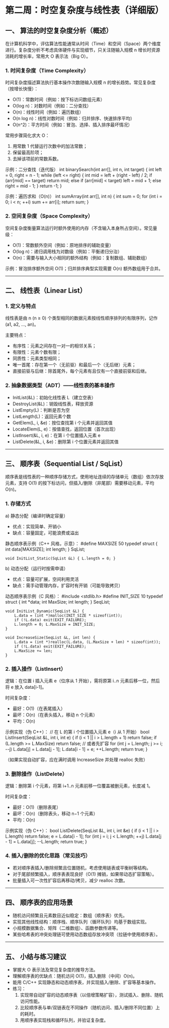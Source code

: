 # 第二周：时空复杂度与线性表（详细版）

## 一、 算法的时空复杂度分析（概述）
在计算机科学中，评估算法性能通常从时间（Time）和空间（Space）两个维度进行。复杂度分析不考虑具体硬件与实现细节，只关注随输入规模 n 增长时资源消耗的增长率，常用大 O 表示法（Big O）。

### 1. 时间复杂度（Time Complexity）
时间复杂度描述算法执行基本操作次数随输入规模 n 的增长趋势。常见复杂度（按增长快慢）：
- O(1)：常数时间（例如：按下标访问数组元素）
- O(log n)：对数时间（例如：二分查找）
- O(n)：线性时间（例如：遍历数组）
- O(n log n)：线性对数时间（例如：归并排序、快速排序平均）
- O(n^2)：平方时间（例如：冒泡、选择、插入排序最坏情况）

常用步骤简化求大 O：
1. 用常数 1 代替运行次数中的加法常数；
2. 保留最高阶项；
3. 去掉该项前的常数系数。

示例：二分查找（迭代版）
    int binarySearch(int arr[], int n, int target) {
        int left = 0, right = n - 1;
        while (left <= right) {
            int mid = left + (right - left) / 2;
            if (arr[mid] == target) return mid;
            else if (arr[mid] < target) left = mid + 1;
            else right = mid - 1;
        }
        return -1;
    }

示例：遍历求和（O(n)）
    int sumArray(int arr[], int n) {
        int sum = 0;
        for (int i = 0; i < n; ++i) sum += arr[i];
        return sum;
    }

### 2. 空间复杂度（Space Complexity）
空间复杂度衡量算法运行时额外使用的内存（不含输入本身所占空间）。常见量级：
- O(1)：常数额外空间（例如：原地排序的辅助变量）
- O(log n)：递归调用栈为对数级（例如：平衡递归分治）
- O(n)：需要与输入大小相同的额外结构（例如：复制数组、辅助数组）

示例：冒泡排序额外空间 O(1)；归并排序典型实现需要 O(n) 额外数组用于合并。

---

## 二、 线性表（Linear List）

### 1. 定义与特点
线性表是由 n (n ≥ 0) 个类型相同的数据元素按线性顺序排列的有限序列，记作 (a1, a2, ..., an)。

主要特点：
- 有序性：元素之间存在一对一的相邻关系；
- 有限性：元素个数有限；
- 同质性：元素类型相同；
- 唯一首尾：存在第一个（无前驱）和最后一个（无后继）元素；
- 直接前驱与后继：除首尾外，每个元素有且仅有一个直接前驱和后继。

### 2. 抽象数据类型（ADT）——线性表的基本操作
- InitList(&L)：初始化线性表 L（建立空表）
- DestroyList(&L)：销毁线性表，释放资源
- ListEmpty(L)：判断是否为空
- ListLength(L)：返回元素个数
- GetElem(L, i, &e)：按位查找第 i 个元素并返回其值
- LocateElem(L, e)：按值查找，返回位置（首次出现）
- ListInsert(&L, i, e)：在第 i 个位置插入元素 e
- ListDelete(&L, i, &e)：删除第 i 个位置元素并返回其值

---

## 三、 顺序表（Sequential List / SqList）
顺序表是线性表的一种顺序存储方式，使用地址连续的存储单元（数组）依次存放元素，支持 O(1) 的按下标访问，但插入/删除（非尾部）需要移动元素，平均 O(n)。

### 1. 存储方式
a) 静态分配（编译时确定容量）
- 优点：实现简单、开销小
- 缺点：容量固定，可能浪费或溢出

静态顺序表示例（C++ 风格，示意）：
    #define MAXSIZE 50
    typedef struct {
        int data[MAXSIZE];
        int length;
    } SqList;

    void InitList_Static(SqList &L) { L.length = 0; }

b) 动态分配（运行时按需申请）
- 优点：容量可扩展，空间利用灵活
- 缺点：需手动管理内存，扩容时有开销（可能导致拷贝）

动态顺序表示例（C 风格）：
    #include <stdlib.h>
    #define INIT_SIZE 10
    typedef struct {
        int *data;
        int MaxSize;
        int length;
    } SeqList;

    void InitList_Dynamic(SeqList &L) {
        L.data = (int *)malloc(INIT_SIZE * sizeof(int));
        if (!L.data) exit(EXIT_FAILURE);
        L.length = 0; L.MaxSize = INIT_SIZE;
    }

    void IncreaseSize(SeqList &L, int len) {
        L.data = (int *)realloc(L.data, (L.MaxSize + len) * sizeof(int));
        if (!L.data) exit(EXIT_FAILURE);
        L.MaxSize += len;
    }

### 2. 插入操作（ListInsert）
逻辑：在位置 i 插入元素 e（位序从 1 开始），需将原第 i..n 元素后移一位，然后将 e 放入 data[i-1]。

时间复杂度：
- 最好：O(1)（在表尾插入）
- 最坏：O(n)（在表头插入，移动 n 个元素）
- 平均：O(n)

示例实现（伪 C++）：
// 在 L 的第 i 个位置插入元素 e（i 从 1 开始）
    bool ListInsert(SeqList &L, int i, int e) {
        if (i < 1 || i > L.length + 1) return false;
        if (L.length >= L.MaxSize) return false; // 或者先扩容
        for (int j = L.length; j >= i; --j) L.data[j] = L.data[j - 1];
        L.data[i - 1] = e;
        ++L.length;
        return true;
    }

（如果实现自动扩容，应在满时调用 IncreaseSize 并处理 realloc 失败）

### 3. 删除操作（ListDelete）
逻辑：删除第 i 个元素，将第 i+1..n 元素前移一位覆盖被删元素，长度减 1。

时间复杂度：
- 最好：O(1)（删除表尾）
- 最坏：O(n)（删除表头，移动 n−1 个元素）
- 平均：O(n)

示例实现（伪 C++）：
    bool ListDelete(SeqList &L, int i, int &e) {
        if (i < 1 || i > L.length) return false;
        e = L.data[i - 1];
        for (int j = i; j < L.length; ++j) L.data[j - 1] = L.data[j];
        --L.length;
        return true;
    }

### 4. 插入/删除的优化思路（常见技巧）
- 若对顺序表插入/删除频繁且位置随机，考虑使用链表或平衡树等结构。
- 对于尾部频繁插入，顺序表表现良好（O(1) 摊销，如果带动态扩容策略）。
- 批量插入可一次性扩容后再移动/拷贝，减少 realloc 次数。

---

## 四、 顺序表的应用场景
- 随机访问频繁且元素数目近似稳定：数组（顺序表）优先。
- 实现其他线性结构：顺序栈、顺序队列（循环队列）均基于数组实现。
- 小规模数据集合、矩阵（二维数组）、函数参数传递等。
- 某些哈希表的冲突处理链可使用动态数组存放冲突项（拉链中使用顺序表）。

---

## 五、 小结与练习建议
- 掌握大 O 表示法及常见复杂度的推导方法。
- 理解顺序表的优缺点：随机访问 O(1)，插入删除（中间）O(n)。
- 能用 C/C++ 实现静态和动态顺序表，并实现插入/删除、扩容等基本操作。
- 练习：
  1. 实现带自动扩容的动态顺序表（以倍增策略扩容），测试插入、删除、随机访问性能。
  2. 比较顺序表与单/双链表在不同操作（随机访问、插入/删除不同位置）上的耗时。
  3. 用顺序表实现栈和循环队列，并验证复杂度。